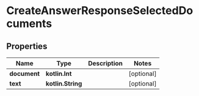 
# CreateAnswerResponseSelectedDocuments

## Properties
Name | Type | Description | Notes
------------ | ------------- | ------------- | -------------
**document** | **kotlin.Int** |  |  [optional]
**text** | **kotlin.String** |  |  [optional]



